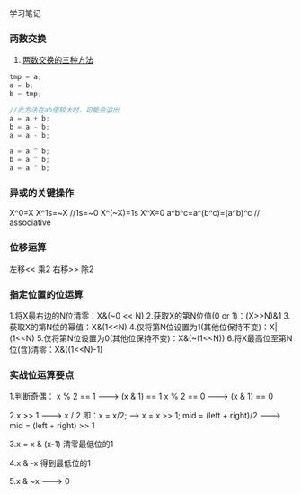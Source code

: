 学习笔记

### 两数交换
1. [两数交换的三种方法](https://www.cnblogs.com/948245132ljx/p/11644504.html)
```java
tmp = a;
a = b;
b = tmp;

//此方法在ab值较大时，可能会溢出
a = a + b;
b = a - b;
a = a - b;

a = a ^ b;
b = a ^ b;
a = a ^ b;
```

### 异或的关键操作
X^0=X
X^1s=~X //1s=~0
X^(~X)=1s
X^X=0
a^b^c=a^(b^c)=(a^b)^c // associative

### 位移运算
左移<< 乘2
右移>> 除2

### 指定位置的位运算
1.将X最右边的N位清零：X&(~0 << N)
2.获取X的第N位值(0 or 1)：(X>>N)&1
3.获取X的第N位的幂值：X&(1<<N)
4.仅将第N位设置为1(其他位保持不变)：X|(1<<N)
5.仅将第N位设置为0(其他位保持不变)：X&(~(1<<N))
6.将X最高位至第N位(含)清零：X&((1<<N)-1)

### 实战位运算要点
1.判断奇偶：
   x % 2 == 1   ---> (x & 1) == 1
   x % 2 == 0   ---> (x & 1) == 0

2.x >> 1 ---> x / 2
  即：x = x/2; --> x = x >> 1;
     mid = (left + right)/2
   --->
     mid = (left + right) >> 1

3.x = x & (x-1) 清零最低位的1

4.x & -x 得到最低位的1
 
5.x & ~x ---> 0